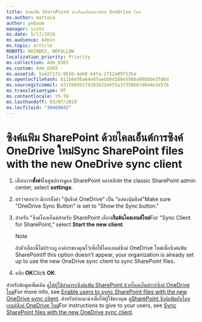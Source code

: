 ```yaml
---
title: ซิงค์แฟ้ม SharePoint ด้วยไคลเอ็นต์การซิงค์ OneDrive ใหม่
ms.author: matteva
author: pebaum
manager: scotv
ms.date: 5/17/2018
ms.audience: Admin
ms.topic: article
ROBOTS: NOINDEX, NOFOLLOW
localization_priority: Priority
ms.collection: Adm_O365
ms.custom: Adm_O365
ms.assetid: 5ad2f1f2-9650-4eb0-b4fa-2f52a09f535a
ms.openlocfilehash: b11b8e56a64e87aabb0d188e5566a868bbe2fd6d
ms.sourcegitcommit: 431f60d51f4203b22e655a37358667d844e3e576
ms.translationtype: MT
ms.contentlocale: th-TH
ms.lasthandoff: 03/07/2019
ms.locfileid: "30469042"
---
```

# <a name="sync-sharepoint-files-with-the-new-onedrive-sync-client"></a><span data-ttu-id="7e973-102">ซิงค์แฟ้ม SharePoint ด้วยไคลเอ็นต์การซิงค์ OneDrive ใหม่</span><span class="sxs-lookup"><span data-stu-id="7e973-102">Sync SharePoint files with the new OneDrive sync client</span></span>

1. <span data-ttu-id="7e973-103">เลือกการ**ตั้งค่า**ในศูนย์การดูแล SharePoint คลาสสิก</span><span class="sxs-lookup"><span data-stu-id="7e973-103">In the classic SharePoint admin center, select **settings**.</span></span>
    
2. <span data-ttu-id="7e973-104">ตรวจสอบว่า มีการตั้งค่า "ปุ่มซิงค์ OneDrive" เป็น "แสดงปุ่มซิงค์"</span><span class="sxs-lookup"><span data-stu-id="7e973-104">Make sure "OneDrive Sync Button" is set to "Show the Sync button."</span></span>
    
3. <span data-ttu-id="7e973-105">สำหรับ "ซิงค์ไคลเอ็นต์สำหรับ SharePoint เลือก**เริ่มต้นไคลเอนต์ใหม่**</span><span class="sxs-lookup"><span data-stu-id="7e973-105">For "Sync Client for SharePoint," select **Start the new client**.</span></span>
    
    > [!NOTE]
    > <span data-ttu-id="7e973-106">ถ้าตัวเลือกนี้ไม่ปรากฏ องค์กรของคุณไว้เพื่อใช้ไคลเอนต์ซิงค์ OneDrive ใหม่เพื่อซิงค์แฟ้ม SharePoint</span><span class="sxs-lookup"><span data-stu-id="7e973-106">If this option doesn't appear, your organization is already set up to use the new OneDrive sync client to sync SharePoint files.</span></span> 
  
4. <span data-ttu-id="7e973-107">คลิก **OK**</span><span class="sxs-lookup"><span data-stu-id="7e973-107">Click **OK**.</span></span>
    
<span data-ttu-id="7e973-108">สำหรับข้อมูลเพิ่มเติม ดู[ให้ผู้ใช้สามารถซิงค์แฟ้ม SharePoint ด้วยไคลเอ็นต์การซิงค์ OneDrive ใหม่](https://go.microsoft.com/fwlink/?linkid=866433)</span><span class="sxs-lookup"><span data-stu-id="7e973-108">For more info, see [Enable users to sync SharePoint files with the new OneDrive sync client](https://go.microsoft.com/fwlink/?linkid=866433).</span></span> <span data-ttu-id="7e973-109">สำหรับคำแนะนำเพื่อให้ผู้ใช้ของคุณ ดู[SharePoint ซิงค์แฟ้มกับไคลเอนต์ซิงค์ OneDrive ใหม่](https://go.microsoft.com/fwlink/?linkid=866427)</span><span class="sxs-lookup"><span data-stu-id="7e973-109">For instructions to give to your users, see [Sync SharePoint files with the new OneDrive sync client](https://go.microsoft.com/fwlink/?linkid=866427).</span></span>
  


